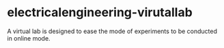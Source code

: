 # electricalengineering-virutallab
A virtual lab is designed to ease the mode of experiments to be conducted in online mode.
